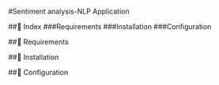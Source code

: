 #Sentiment analysis-NLP Application

##📌 Index
  ###Requirements
  ###Installation
  ###Configuration
  
##📌 Requirements

##📌 Installation

##📌 Configuration

